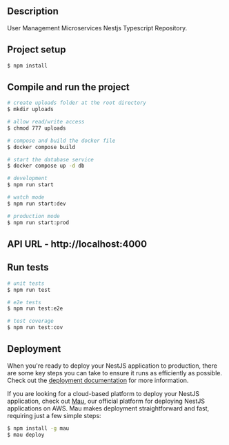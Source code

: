 ## Description

User Management Microservices Nestjs Typescript Repository.

## Project setup

```bash
$ npm install
```

## Compile and run the project

```bash
# create uploads folder at the root directory
$ mkdir uploads

# allow read/write access
$ chmod 777 uploads

# compose and build the docker file
$ docker compose build

# start the database service
$ docker compose up -d db

# development
$ npm run start

# watch mode
$ npm run start:dev

# production mode
$ npm run start:prod
```

## API URL - http://localhost:4000

## Run tests

```bash
# unit tests
$ npm run test

# e2e tests
$ npm run test:e2e

# test coverage
$ npm run test:cov
```

## Deployment

When you're ready to deploy your NestJS application to production, there are some key steps you can take to ensure it runs as efficiently as possible. Check out the [deployment documentation](https://docs.nestjs.com/deployment) for more information.

If you are looking for a cloud-based platform to deploy your NestJS application, check out [Mau](https://mau.nestjs.com), our official platform for deploying NestJS applications on AWS. Mau makes deployment straightforward and fast, requiring just a few simple steps:

```bash
$ npm install -g mau
$ mau deploy
```
